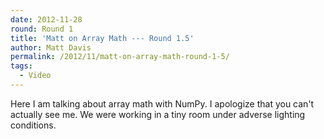 ```yaml
---
date: 2012-11-28
round: Round 1
title: 'Matt on Array Math --- Round 1.5'
author: Matt Davis
permalink: /2012/11/matt-on-array-math-round-1-5/
tags:
  - Video
---
```

Here I am talking about array math with NumPy. I apologize that you can't actually see me. We were working in a tiny room under adverse lighting conditions.
